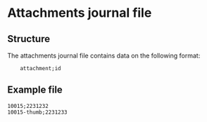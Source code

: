 # Attachments journal file

## Structure

The attachments journal file contains data on the following format:

        attachment;id

## Example file

```
10015;2231232
10015-thumb;2231233
```